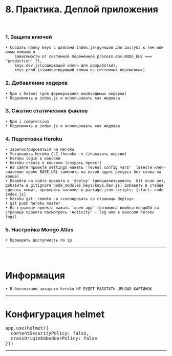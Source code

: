 # 8. Практика. Деплой приложения
&emsp;  
### 1. Защита ключей
	• Создать папку keys с файлами index.js(функция для доступа к тем или иным ключам в 
		зависимости от системной переменной process.env.NODE_ENV === 'production' ?), 
		keys.dev.js(содержащий ключи для разработки), 
		keys.prod.js(импортирующий ключи из системных переменных)

### 2. Добавление хедеров
	• Npm i helmet (для формирования необходимых хедеров)
	• Подключить в index.js и использовать как мидлвэа

### 3. Сжатие статических файлов
	• Npm i compression
	• Подключить в index.js и использовать как мидлвэа

### 4. Подготовка Heroku
	• Зарегистрироваться на Heroku
	• Установить Heroku CLI (heroku -v //показать версию)
	• heroku login в консоли
	• heroku create в консоли (создать проект)
	• На сайте проекта settings нажать 'reveal config vars'  (ввести ключ-значение кроме BASE_URL заменить на новый адрес ресурса без слэша на конце)
	• Перейти на сайте проекта в 'deploy' (инициализировать  Git если нет, добавить в gitignore node_modules keys/keys.dev.js) добавить в стэйдж сделать комит, проверить наличие в package.json scripts: {start: node index.js}
	• heroku git: remote -a <cкопировать со страницы deploy>
	• git push heroku master
	• На странице проекта нажать 'open app' (возможна ошибка mongoDb на странице проекта посмотреть 'Activity' - log или в консоли heroku logs)

### 5. Настройка Mongo Atlas
	• Проверить доступность по ip

***
&emsp;
# Информация
	• В бесплатном аккаунте heroku НЕ БУДЕТ РАБОТАТЬ UPLOAD КАРТИНОК
***
# Конфигурация helmet
<pre>
app.use(helmet({
  contentSecurityPolicy: false,
  crossOriginEmbedderPolicy: false
}))
</pre>
***